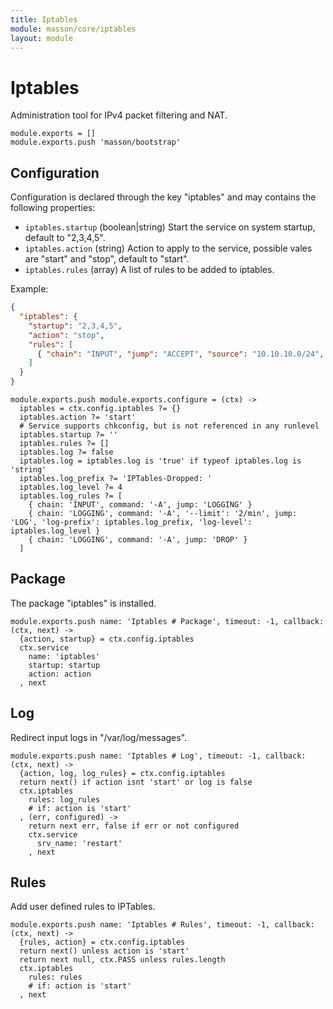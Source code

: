 ```yaml
---
title: Iptables
module: masson/core/iptables
layout: module
---
```


# Iptables

Administration tool for IPv4 packet filtering and NAT.

    module.exports = []
    module.exports.push 'masson/bootstrap'

## Configuration

Configuration is declared through the key "iptables" and may contains the following properties:   

*   `iptables.startup` (boolean|string)
    Start the service on system startup, default to "2,3,4,5".
*   `iptables.action` (string)
    Action to apply to the service, possible vales are "start" and "stop",
    default to "start".
*   `iptables.rules` (array)
    A list of rules to be added to iptables.

Example:
```json
{
  "iptables": {
    "startup": "2,3,4,5",
    "action": "stop",
    "rules": [
      { "chain": "INPUT", "jump": "ACCEPT", "source": "10.10.10.0/24", "comment": "Local" }
    ]
  }
}
```

    module.exports.push module.exports.configure = (ctx) ->
      iptables = ctx.config.iptables ?= {}
      iptables.action ?= 'start'
      # Service supports chkconfig, but is not referenced in any runlevel
      iptables.startup ?= ''
      iptables.rules ?= []
      iptables.log ?= false
      iptables.log = iptables.log is 'true' if typeof iptables.log is 'string'
      iptables.log_prefix ?= 'IPTables-Dropped: '
      iptables.log_level ?= 4
      iptables.log_rules ?= [
        { chain: 'INPUT', command: '-A', jump: 'LOGGING' }
        { chain: 'LOGGING', command: '-A', '--limit': '2/min', jump: 'LOG', 'log-prefix': iptables.log_prefix, 'log-level': iptables.log_level }
        { chain: 'LOGGING', command: '-A', jump: 'DROP' }
      ]

## Package

The package "iptables" is installed.

    module.exports.push name: 'Iptables # Package', timeout: -1, callback: (ctx, next) ->
      {action, startup} = ctx.config.iptables
      ctx.service
        name: 'iptables'
        startup: startup
        action: action
      , next

## Log

Redirect input logs in "/var/log/messages".

    module.exports.push name: 'Iptables # Log', timeout: -1, callback: (ctx, next) ->
      {action, log, log_rules} = ctx.config.iptables
      return next() if action isnt 'start' or log is false
      ctx.iptables
        rules: log_rules
        # if: action is 'start'
      , (err, configured) ->
        return next err, false if err or not configured
        ctx.service
          srv_name: 'restart'
        , next

## Rules

Add user defined rules to IPTables.

    module.exports.push name: 'Iptables # Rules', timeout: -1, callback: (ctx, next) ->
      {rules, action} = ctx.config.iptables
      return next() unless action is 'start'
      return next null, ctx.PASS unless rules.length
      ctx.iptables
        rules: rules
        # if: action is 'start'
      , next

